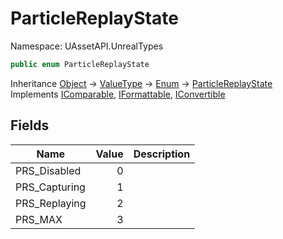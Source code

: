 # ParticleReplayState

Namespace: UAssetAPI.UnrealTypes

```csharp
public enum ParticleReplayState
```

Inheritance [Object](https://docs.microsoft.com/en-us/dotnet/api/system.object) → [ValueType](https://docs.microsoft.com/en-us/dotnet/api/system.valuetype) → [Enum](https://docs.microsoft.com/en-us/dotnet/api/system.enum) → [ParticleReplayState](./uassetapi.unrealtypes.particlereplaystate.md)<br>
Implements [IComparable](https://docs.microsoft.com/en-us/dotnet/api/system.icomparable), [IFormattable](https://docs.microsoft.com/en-us/dotnet/api/system.iformattable), [IConvertible](https://docs.microsoft.com/en-us/dotnet/api/system.iconvertible)

## Fields

| Name | Value | Description |
| --- | --: | --- |
| PRS_Disabled | 0 |  |
| PRS_Capturing | 1 |  |
| PRS_Replaying | 2 |  |
| PRS_MAX | 3 |  |
